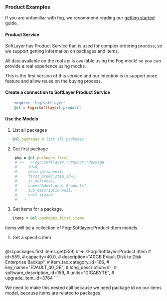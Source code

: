 ### Product Examples

If you are unfamiliar with fog, we recommend reading our [getting started](getting_started.md) guide.

#### Product Service

SoftLayer has Product Service that is used for complex ordering process, so we support getting information on packages and items.

All data available on the real api is available using the Fog.mock! so you can provide a real experience using mocks.

This is the first version of this service and our intention is to support more feature and allow reuse on the buying process.

#### Create a connection to SoftLayer Product Service

```ruby
	require 'fog/softlayer'
	@sl = Fog::Softlayer[:product]
```

#### Use the Models
1. List all packages

   ```ruby
   @sl.packages # list all packages
   ```

1. Get first package

   ```ruby
    pkg = @sl.packages.first
    # =>   <Fog::Softlayer::Product::Package
    #     id=0,
    #     description=nil,
    #     first_order_step_id=1,
    #     is_active=1,
    #     name="Additional Products",
    #     sub_description=nil,
    #     unit_size=0
    #   >
   ```

1. Get items for a package.

	```ruby
	items = @sl.packages.first.items		
	```
items will be a collection of Fog::Softlayer::Product::Item models.

1. Get a specific item

	```ruby
  @sl.packages.first.items.get(559)
    # =>   <Fog::Softlayer::Product::Item
    #     id=559,
    #     capacity=40.0,
    #     description="40GB EVault Disk to Disk Enterprise Backup",
    #     item_tax_category_id=166,
    #     key_name="EVAULT_40_GB",
    #     long_description=nil,
    #     software_description_id=159,
    #     units="GIGABYTE",
    #     upgrade_item_id=3784
	```

We need to make this nested call because we need package id on our items model, because items are related to packages.
